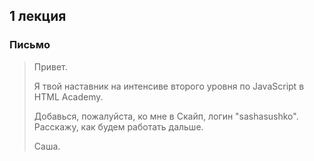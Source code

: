 ## 1 лекция

### Письмо

> Привет.
>
> Я твой наставник на интенсиве второго уровня по JavaScript в HTML Academy.
>
> Добавься, пожалуйста, ко мне в Скайп, логин "sashasushko". Расскажу, как будем работать дальше.
>
> Саша.
